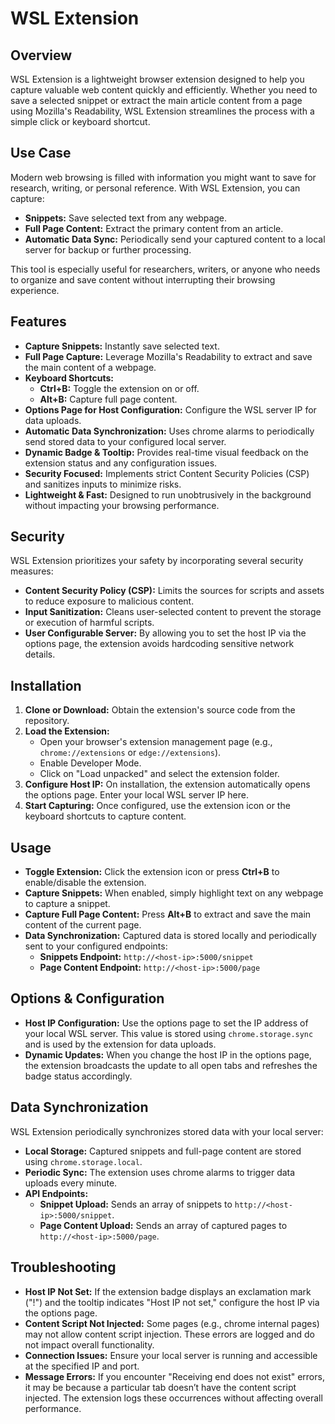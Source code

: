 # WSL Extension

## Overview

WSL Extension is a lightweight browser extension designed to help you capture valuable web content quickly and efficiently. Whether you need to save a selected snippet or extract the main article content from a page using Mozilla's Readability, WSL Extension streamlines the process with a simple click or keyboard shortcut.

## Use Case

Modern web browsing is filled with information you might want to save for research, writing, or personal reference. With WSL Extension, you can capture:
- **Snippets:** Save selected text from any webpage.
- **Full Page Content:** Extract the primary content from an article.
- **Automatic Data Sync:** Periodically send your captured content to a local server for backup or further processing.

This tool is especially useful for researchers, writers, or anyone who needs to organize and save content without interrupting their browsing experience.

## Features

- **Capture Snippets:** Instantly save selected text.
- **Full Page Capture:** Leverage Mozilla's Readability to extract and save the main content of a webpage.
- **Keyboard Shortcuts:**
  - **Ctrl+B:** Toggle the extension on or off.
  - **Alt+B:** Capture full page content.
- **Options Page for Host Configuration:** Configure the WSL server IP for data uploads.
- **Automatic Data Synchronization:** Uses chrome alarms to periodically send stored data to your configured local server.
- **Dynamic Badge & Tooltip:** Provides real-time visual feedback on the extension status and any configuration issues.
- **Security Focused:** Implements strict Content Security Policies (CSP) and sanitizes inputs to minimize risks.
- **Lightweight & Fast:** Designed to run unobtrusively in the background without impacting your browsing performance.

## Security

WSL Extension prioritizes your safety by incorporating several security measures:
- **Content Security Policy (CSP):** Limits the sources for scripts and assets to reduce exposure to malicious content.
- **Input Sanitization:** Cleans user-selected content to prevent the storage or execution of harmful scripts.
- **User Configurable Server:** By allowing you to set the host IP via the options page, the extension avoids hardcoding sensitive network details.

## Installation

1. **Clone or Download:** Obtain the extension's source code from the repository.
2. **Load the Extension:**
   - Open your browser's extension management page (e.g., `chrome://extensions` or `edge://extensions`).
   - Enable Developer Mode.
   - Click on "Load unpacked" and select the extension folder.
3. **Configure Host IP:** On installation, the extension automatically opens the options page. Enter your local WSL server IP here.
4. **Start Capturing:** Once configured, use the extension icon or the keyboard shortcuts to capture content.

## Usage

- **Toggle Extension:** Click the extension icon or press **Ctrl+B** to enable/disable the extension.
- **Capture Snippets:** When enabled, simply highlight text on any webpage to capture a snippet.
- **Capture Full Page Content:** Press **Alt+B** to extract and save the main content of the current page.
- **Data Synchronization:** Captured data is stored locally and periodically sent to your configured endpoints:
  - **Snippets Endpoint:** `http://<host-ip>:5000/snippet`
  - **Page Content Endpoint:** `http://<host-ip>:5000/page`

## Options & Configuration

- **Host IP Configuration:** Use the options page to set the IP address of your local WSL server. This value is stored using `chrome.storage.sync` and is used by the extension for data uploads.
- **Dynamic Updates:** When you change the host IP in the options page, the extension broadcasts the update to all open tabs and refreshes the badge status accordingly.

## Data Synchronization

WSL Extension periodically synchronizes stored data with your local server:
- **Local Storage:** Captured snippets and full-page content are stored using `chrome.storage.local`.
- **Periodic Sync:** The extension uses chrome alarms to trigger data uploads every minute.
- **API Endpoints:**
  - **Snippet Upload:** Sends an array of snippets to `http://<host-ip>:5000/snippet`.
  - **Page Content Upload:** Sends an array of captured pages to `http://<host-ip>:5000/page`.

## Troubleshooting

- **Host IP Not Set:** If the extension badge displays an exclamation mark ("!") and the tooltip indicates "Host IP not set," configure the host IP via the options page.
- **Content Script Not Injected:** Some pages (e.g., chrome internal pages) may not allow content script injection. These errors are logged and do not impact overall functionality.
- **Connection Issues:** Ensure your local server is running and accessible at the specified IP and port.
- **Message Errors:** If you encounter "Receiving end does not exist" errors, it may be because a particular tab doesn’t have the content script injected. The extension logs these occurrences without affecting overall performance.